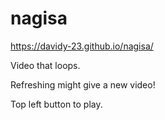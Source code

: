 # nagisa

https://davidy-23.github.io/nagisa/

Video that loops. 

Refreshing might give a new video!

Top left button to play. 
